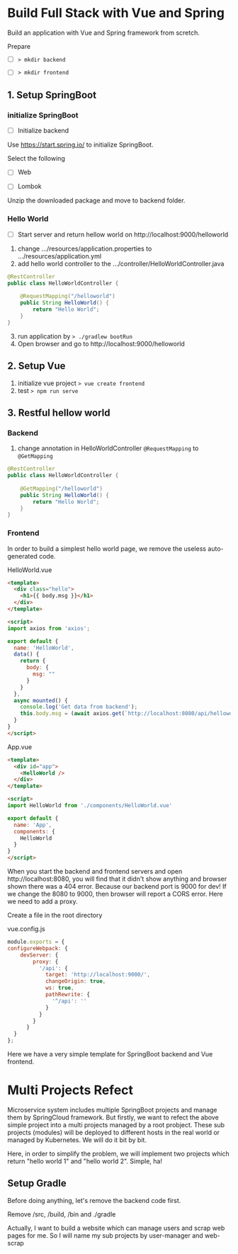 # Build Full Stack with Vue and Spring

Build an application with Vue and Spring framework from scretch. 

Prepare

- [ ] `> mkdir backend`

- [ ] `> mkdir frontend`

## 1. Setup SpringBoot

### initialize SpringBoot

- [ ] Initialize backend

Use https://start.spring.io/ to initialize SpringBoot. 

Select the following 

- [ ] Web

- [ ] Lombok

Unzip the downloaded package and move to backend folder. 

### Hello World

- [ ] Start server and return hellow world on http://localhost:9000/helloworld

1. change .../resources/application.properties to .../resources/application.yml
2. add hello world controller to the .../controller/HelloWorldController.java

```java
@RestController
public class HelloWorldController {
    
    @RequestMapping("/helloworld")
    public String HelloWorld() {
        return "Hello World";
    }
}
```

3. run application by `> ./gradlew bootRun`
4. Open browser and go to http://localhost:9000/helloworld

## 2. Setup Vue

1. initialize vue project `> vue create frontend`
2. test `> npm run serve`

## 3. Restful hellow world

### Backend

1. change annotation in HelloWorldController `@RequestMapping` to `@GetMapping`

```java
@RestController
public class HelloWorldController {
    
    @GetMapping("/helloworld")
    public String HelloWorld() {
        return "Hello World";
    }
}
```

### Frontend

In order to build a simplest hello world page, we remove the useless auto-generated code. 

HelloWorld.vue
```html
<template>
  <div class="hello">
    <h1>{{ body.msg }}</h1>
  </div>
</template>

<script>
import axios from 'axios';

export default {
  name: 'HelloWorld',
  data() {
    return {
      body: {
        msg: ""
      }
    }
  },
  async mounted() {
    console.log('Get data from backend');
    this.body.msg = (await axios.get(`http://localhost:8080/api/helloworld`)).data;
  }
}
</script>
```

App.vue
```html
<template>
  <div id="app">
    <HelloWorld />
  </div>
</template>

<script>
import HelloWorld from './components/HelloWorld.vue'

export default {
  name: 'App',
  components: {
    HelloWorld
  }
}
</script>
```

When you start the backend and frontend servers and open http://localhost:8080, you will find that it didn't show anything and browser shown there was a 404 error. Because our backend port is 9000 for dev! If we change the 8080 to 9000, then browser will report a CORS error. Here we need to add a proxy. 

Create a file in the root directory 

vue.config.js
```javascript
module.exports = {
configureWebpack: {
    devServer: {
        proxy: {
          '/api': {
            target: 'http://localhost:9000/',
            changeOrigin: true,
            ws: true,
            pathRewrite: {
              '^/api': ''
            }
          }
        }
      }
  }
};
```

Here we have a very simple template for SpringBoot backend and Vue frontend. 

# Multi Projects Refect

Microservice system includes multiple SpringBoot projects and manage them by SpringCloud framework. But firstly, we want to refect the above simple project into a multi projects managed by a root probject. These sub projects (modules) will be deployed to different hosts in the real world or managed by Kubernetes. We will do it bit by bit. 

Here, in order to simplify the problem, we will implement two projects which return "hello world 1" and "hello world 2". Simple, ha! 

## Setup Gradle

Before doing anything, let's remove the backend code first. 

Remove /src, /build, /bin and ./gradle

Actually, I want to build a website which can manage users and scrap web pages for me. So I will name my sub projects by user-manager and web-scrap
